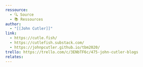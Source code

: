 ```yaml
---
ressource:
  - 🔍 Source
  - 📚 Ressources
author:
  - "[[John Cutler]]"
link:
  - https://cutle.fish/
  - https://cutlefish.substack.com/
  - https://johnpcutler.github.io/tbm2020/
trello: https://trello.com/c/3ENbTF6c/475-john-cutler-blogs
relates:
---
```

